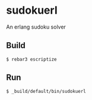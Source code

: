 sudokuerl
=====

An erlang sudoku solver

Build
-----

    $ rebar3 escriptize

Run
---

    $ _build/default/bin/sudokuerl
